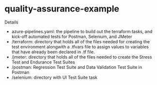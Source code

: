 # quality-assurance-example

Details

- azure-pipelines.yaml: the pipeline to build out the terraform tasks, and kick-off automated tests for Postman, Selenium, and JMeter
- /terraform: directory that holds all of the files needed for creating the test environment alongwith a .tfvars file to assign values to variables that have already been declared in .tf file.
- /jmeter: directory that holds all of the files needed to create the Stress Test and Endurance Test Suites
- /postman: Regression Test Suite and Data Validation Test Suite in Postman
- /selenium: directory with UI Test Suite task

